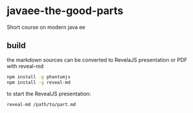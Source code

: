 # javaee-the-good-parts
Short course on modern java ee  

## build

the markdown sources can be converted to RevelaJS presentation or PDF with reveal-md

```sh
npm install -g phantomjs
npm install -g reveal-md
```

to start the RevealJS presentation:
```sh
reveal-md /path/to/part.md 
```
